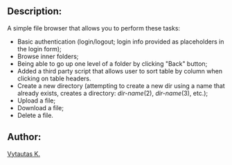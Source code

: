 ## Description:

A simple file browser that allows you to perform these tasks:

- Basic authentication (login/logout; login info provided as placeholders in the login form);
- Browse inner folders;
- Being able to go up one level of a folder by clicking "Back" button;
- Added a third party script that allows user to sort table by column when clicking on table headers.
- Create a new directory (attempting to create a new dir using a name that already exists, creates a directory: _dir-name_(2), _dir-name_(3), etc.);
- Upload a file;
- Download a file;
- Delete a file.

## Author:

[Vytautas K.](https://github.com/VytautasKaz)

